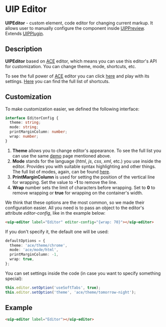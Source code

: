 # UIP Editor

**UIPEditor** - custom element, code editor for changing current markup. It allows user to manually configure
the component inside [UIPPreview](src/core/README.md). Extends [UIPPlugin](src/core/README.md#uip-plugin).

## Description
**UIPEditor** based on [ACE](https://ace.c9.io/) editor, which means you can use this editor's API for
customization. You can change theme, mode, shortcuts, etc.

To see the full power of [ACE](https://ace.c9.io/) editor you can click [here](https://ace.c9.io/build/kitchen-sink.html)
and play with its settings. [Here](https://github.com/ajaxorg/ace/wiki/Default-Keyboard-Shortcuts) you can find the full list of shortcuts.

## Customization
To make customization easier, we defined the following interface:

```typescript
interface EditorConfig {
  theme: string;
  mode: string;
  printMarginColumn: number;
  wrap: number;
}
```

1) **Theme** allows you to change editor's appearance. To see the full list you can use the same
   [demo](https://ace.c9.io/build/kitchen-sink.html) page mentioned above.
2) **Mode** stands for the language (*html*, *js*, *css*, *xml*, etc.) you use inside the editor. Provides you with
   suitable syntax highlighting and other things. The full list of modes, again, can be found
   [here](https://ace.c9.io/build/kitchen-sink.html).
3) **PrintMarginColumn** is used for setting the position of the vertical line for wrapping. Set the value to **-1** to
   remove the line.
4) **Wrap** number sets the limit of characters before wrapping. Set to **0** to remove wrapping or **true** for wrapping
  on the container's width.

We think that these options are the most common, so we made their configuration easier. All you need is to pass an object
to the editor's attribute *editor-config*, like in the example below:

```html
<uip-editor label="Editor" editor-config="{wrap: 70}"></uip-editor>
```

If you don't specify it, the default one will be used:

```typescript
defaultOptions = {
  theme: 'ace/theme/chrome',
  mode: 'ace/mode/html',
  printMarginColumn: -1,
  wrap: true,
};
```

You can set settings inside the code (in case you want to specify something special):
```typescript
this.editor.setOption('useSoftTabs', true);
this.editor.setOption('theme', 'ace/theme/tomorrow-night');
```

## Example
```html
<uip-editor label="Editor"></uip-editor>
```
